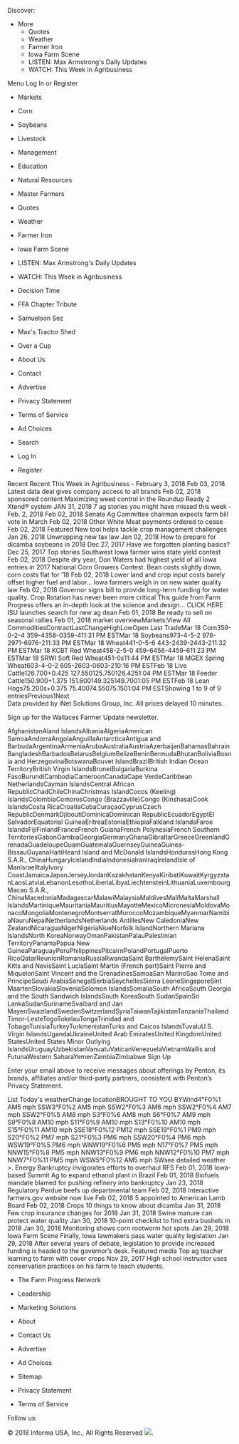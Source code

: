 Discover:

*   More
    *   Quotes
    *   Weather
    *   Farmer Iron
    *   Iowa Farm Scene
    *   LISTEN: Max Armstrong's Daily Updates
    *   WATCH: This Week in Agribusiness

Menu Log In or Register

*   Markets
*   Corn
*   Soybeans
*   Livestock
*   Management
*   Education
*   Natural Resources
*   Master Farmers

*   Quotes
*   Weather
*   Farmer Iron
*   Iowa Farm Scene
*   LISTEN: Max Armstrong's Daily Updates
*   WATCH: This Week in Agribusiness

*   Decision Time
*   FFA Chapter Tribute
*   Samuelson Sez
*   Max's Tractor Shed
*   Over a Cup
*   About Us
*   Contact
*   Advertise
*   Privacy Statement
*   Terms of Service
*   Ad Choices

*   Search
*   Log In
*   Register

Recent Recent This Week in Agribusiness - February 3, 2018 Feb 03, 2018 Latest data deal gives company access to all brands Feb 02, 2018 sponsored content Maximizing weed control in the Roundup Ready 2 Xtend® system JAN 31, 2018 7 ag stories you might have missed this week - Feb. 2, 2018 Feb 02, 2018 Senate Ag Committee chairman expects farm bill vote in March Feb 02, 2018 Other White Meat payments ordered to cease Feb 02, 2018 Featured New tool helps tackle crop management challenges Jan 26, 2018 Unwrapping new tax law Jan 02, 2018 How to prepare for dicamba soybeans in 2018 Dec 27, 2017 Have we forgotten planting basics? Dec 25, 2017 Top stories Southwest Iowa farmer wins state yield contest Feb 02, 2018 Despite dry year, Don Waters had highest yield of all Iowa entries in 2017 National Corn Growers Contest. Bean costs slightly down, corn costs flat for ’18 Feb 02, 2018 Lower land and crop input costs barely offset higher fuel and labor... Iowa farmers weigh in on new water quality law Feb 02, 2018 Governor signs bill to provide long-term funding for water quality. Crop Rotation has never been more critical This guide from Farm Progress offers an in-depth look at the science and design... CLICK HERE ISU launches search for new ag dean Feb 01, 2018 Be ready to sell on seasonal rallies Feb 01, 2018 market overviewMarkets:View All CommoditiesContractLastChangeHighLowOpen Last TradeMar 18 Corn359-0-2-4 359-4358-0359-411:31 PM ESTMar 18 Soybeans973-4-5-2 976-2971-6976-211:33 PM ESTMar 18 Wheat441-0-5-6 443-2439-2443-211:32 PM ESTMar 18 KCBT Red Wheat458-2-5-0 459-6456-4459-611:23 PM ESTMar 18 SRWI Soft Red Wheat451-0s11:44 PM ESTMar 18 MGEX Spring Wheat603-4-0-2 605-2603-0603-210:16 PM ESTFeb 18 Live Cattle126.700+0.425 127.550125.750126.4251:04 PM ESTMar 18 Feeder Cattle150.900+1.375 151.600149.325149.7001:05 PM ESTFeb 18 Lean Hogs75.200s+0.375 75.40074.55075.1501:04 PM ESTShowing 1 to 9 of 9 entriesPrevious1Next  
Data provided by iNet Solutions Group, Inc. All prices delayed 10 minutes.

Sign up for the Wallaces Farmer Update newsletter.

AfghanistanAland IslandsAlbaniaAlgeriaAmerican SamoaAndorraAngolaAnguillaAntarcticaAntigua and BarbudaArgentinaArmeniaArubaAustraliaAustriaAzerbaijanBahamasBahrainBangladeshBarbadosBelarusBelgiumBelizeBeninBermudaBhutanBoliviaBosnia and HerzegovinaBotswanaBouvet IslandBrazilBritish Indian Ocean TerritoryBritish Virgin IslandsBruneiBulgariaBurkina FasoBurundiCambodiaCameroonCanadaCape VerdeCaribbean NetherlandsCayman IslandsCentral African RepublicChadChileChinaChristmas IslandCocos (Keeling) IslandsColombiaComorosCongo (Brazzaville)Congo (Kinshasa)Cook IslandsCosta RicaCroatiaCubaCuraçaoCyprusCzech RepublicDenmarkDjiboutiDominicaDominican RepublicEcuadorEgyptEl SalvadorEquatorial GuineaEritreaEstoniaEthiopiaFalkland IslandsFaroe IslandsFijiFinlandFranceFrench GuianaFrench PolynesiaFrench Southern TerritoriesGabonGambiaGeorgiaGermanyGhanaGibraltarGreeceGreenlandGrenadaGuadeloupeGuamGuatemalaGuernseyGuineaGuinea-BissauGuyanaHaitiHeard Island and McDonald IslandsHondurasHong Kong S.A.R., ChinaHungaryIcelandIndiaIndonesiaIranIraqIrelandIsle of ManIsraelItalyIvory CoastJamaicaJapanJerseyJordanKazakhstanKenyaKiribatiKuwaitKyrgyzstanLaosLatviaLebanonLesothoLiberiaLibyaLiechtensteinLithuaniaLuxembourgMacao S.A.R., ChinaMacedoniaMadagascarMalawiMalaysiaMaldivesMaliMaltaMarshall IslandsMartiniqueMauritaniaMauritiusMayotteMexicoMicronesiaMoldovaMonacoMongoliaMontenegroMontserratMoroccoMozambiqueMyanmarNamibiaNauruNepalNetherlandsNetherlands AntillesNew CaledoniaNew ZealandNicaraguaNigerNigeriaNiueNorfolk IslandNorthern Mariana IslandsNorth KoreaNorwayOmanPakistanPalauPalestinian TerritoryPanamaPapua New GuineaParaguayPeruPhilippinesPitcairnPolandPortugalPuerto RicoQatarReunionRomaniaRussiaRwandaSaint BarthélemySaint HelenaSaint Kitts and NevisSaint LuciaSaint Martin (French part)Saint Pierre and MiquelonSaint Vincent and the GrenadinesSamoaSan MarinoSao Tome and PrincipeSaudi ArabiaSenegalSerbiaSeychellesSierra LeoneSingaporeSint MaartenSlovakiaSloveniaSolomon IslandsSomaliaSouth AfricaSouth Georgia and the South Sandwich IslandsSouth KoreaSouth SudanSpainSri LankaSudanSurinameSvalbard and Jan MayenSwazilandSwedenSwitzerlandSyriaTaiwanTajikistanTanzaniaThailandTimor-LesteTogoTokelauTongaTrinidad and TobagoTunisiaTurkeyTurkmenistanTurks and Caicos IslandsTuvaluU.S. Virgin IslandsUgandaUkraineUnited Arab EmiratesUnited KingdomUnited StatesUnited States Minor Outlying IslandsUruguayUzbekistanVanuatuVaticanVenezuelaVietnamWallis and FutunaWestern SaharaYemenZambiaZimbabwe Sign Up

Enter your email above to receive messages about offerings by Penton, its brands, affiliates and/or third-party partners, consistent with Penton’s Privacy Statement.

List Today's weatherChange locationBROUGHT TO YOU BYWind4°F0%1 AM5 mph SSW3°F0%2 AM5 mph SSW2°F0%3 AM6 mph SSW2°F0%4 AM7 mph SSW2°F0%5 AM8 mph S3°F0%6 AM8 mph S6°F0%7 AM9 mph S9°F0%8 AM10 mph S11°F0%9 AM10 mph S13°F0%10 AM10 mph S15°F0%11 AM10 mph SSE18°F0%12 PM12 mph SSE19°F0%1 PM9 mph S20°F0%2 PM7 mph S21°F0%3 PM6 mph SSW20°F0%4 PM6 mph WSW19°F0%5 PM6 mph WNW19°F0%6 PM5 mph N17°F0%7 PM5 mph NNW15°F0%8 PM5 mph NNW13°F0%9 PM6 mph NNW12°F0%10 PM7 mph NNW7°F0%11 PM5 mph WSW5°F0%12 AM5 mph SWsee detailed weather >. Energy Bankruptcy invigorates efforts to overhaul RFS Feb 01, 2018 Iowa-based Summit Ag to expand ethanol plant in Brazil Feb 01, 2018 Biofuels mandate blamed for pushing refinery into bankruptcy Jan 23, 2018 Regulatory Perdue beefs up departmental team Feb 02, 2018 Interactive farmers.gov website now live Feb 02, 2018 5 appointed to American Lamb Board Feb 02, 2018 Crops 10 things to know about dicamba Jan 31, 2018 Few crop insurance changes for 2018 Jan 31, 2018 Swine manure can protect water quality Jan 30, 2018 10-point checklist to find extra bushels in 2018 Jan 30, 2018 Monitoring shows corn rootworm hot spots Jan 29, 2018 Iowa Farm Scene Finally, Iowa lawmakers pass water quality legislation Jan 29, 2018 After several years of debate, legislation to provide increased funding is headed to the governor’s desk. Featured media Top ag teacher learning to farm with cover crops Nov 29, 2017 High school instructor uses conservation practices on his farm to teach students.

*   The Farm Progress Network
*   Leadership
*   Marketing Solutions
*   About
*   Contact Us

*   Advertise
*   Ad Choices
*   Sitemap
*   Privacy Statement
*   Terms of Service

Follow us:

© 2018 Informa USA, Inc., All Rights Reserved <img src="https://api.b2c.com/api/noscript-315re7h65uhsyo963dv.gif">.